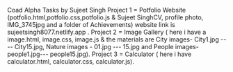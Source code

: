 Coad Alpha Tasks by Sujeet Singh
Project 1 = Potfolio Website (potfolio.html,potfolio.css,potfolio.js &  Sujeet SinghCV, profile photo, IMG_3745jpg and a folder of Achievements) website link is sujeetsingh8077.netlify.app .
Project 2 = Image Gallery ( here i have a image.html, image.css, image.js & the materials are City images- City1.jpg ---- City15.jpg, Nature images - 01.jpg --- 15.jpg and People images- people1.jpg--- people15.jpg).
Project 3 = Calculator ( here i have calculator.html, calculator.css, calculator.js).

